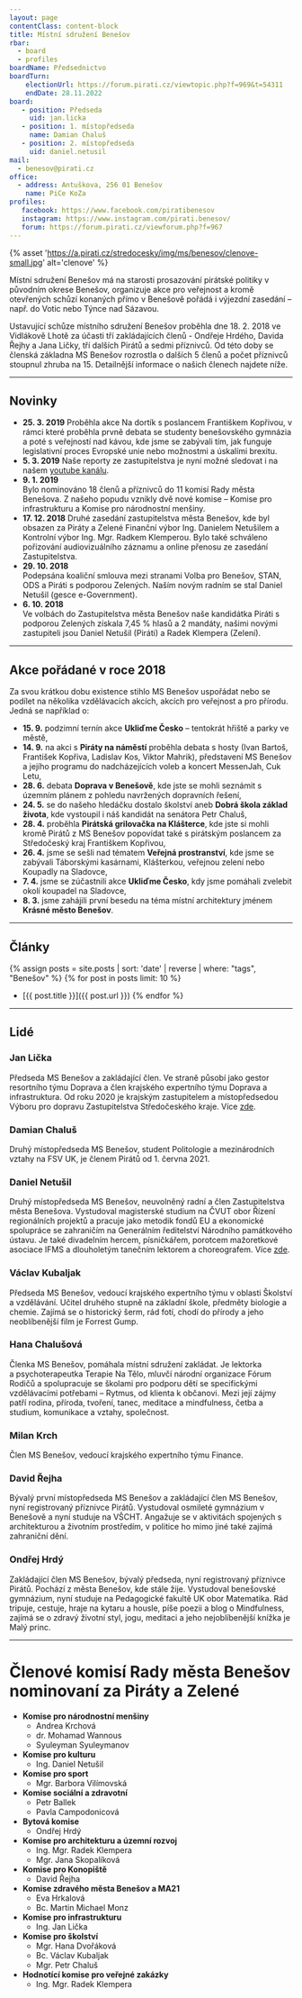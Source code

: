```yaml
---
layout: page
contentClass: content-block
title: Místní sdružení Benešov
rbar:
  - board
  - profiles
boardName: Předsednictvo
boardTurn:
    electionUrl: https://forum.pirati.cz/viewtopic.php?f=969&t=54311
    endDate: 28.11.2022
board:
   - position: Předseda
     uid: jan.licka
   - position: 1. místopředseda
     name: Damian Chaluš
   - position: 2. místopředseda
     uid: daniel.netusil
mail: 
  - benesov@pirati.cz
office:
  - address: Antuškova, 256 01 Benešov
    name: PiCe KoZa 
profiles:
   facebook: https://www.facebook.com/piratibenesov
   instagram: https://www.instagram.com/pirati.benesov/
   forum: https://forum.pirati.cz/viewforum.php?f=967
---
```

{% asset 'https://a.pirati.cz/stredocesky/img/ms/benesov/clenove-small.jpg' alt='clenove' %}


Místní sdružení Benešov má na starosti prosazování pirátské politiky v původním okrese Benešov, organizuje akce pro veřejnost a kromě otevřených schůzí konaných přímo v Benešově pořádá i výjezdní zasedání – např. do Votic nebo Týnce nad Sázavou.

Ustavující schůze místního sdružení Benešov proběhla dne 18. 2. 2018 ve Vidlákově Lhotě za účasti tří zakládajících členů - Ondřeje Hrdého, Davida Řejhy a Jana Ličky, tří dalších Pirátů a sedmi příznivců. Od&nbsp;této doby se členská základna MS Benešov rozrostla o dalších 5 členů a počet příznivců stoupnul zhruba na 15. Detailnější informace o našich členech najdete níže.

<hr>

## Novinky

- **25. 3. 2019**
Proběhla akce Na dortík s poslancem Františkem Kopřivou, v rámci které proběhla prvně debata se studenty benešovského gymnázia a poté s veřejností nad kávou, kde jsme se zabývali tím, jak funguje legislativní proces Evropské unie nebo možnostmi a úskalími brexitu.
- **5. 3. 2019**
Naše reporty ze zastupitelstva je nyní možné sledovat i na našem [youtube kanálu](https://www.youtube.com/channel/UCAsgieqa9tSYwq2jHWXnkIQ).
- **9. 1. 2019**  
Bylo nominováno 18 členů a příznivců do 11 komisí Rady města Benešova. Z&nbsp;našeho popudu vznikly dvě nové komise – Komise pro infrastrukturu a Komise pro národnostní menšiny.
- **17. 12. 2018**
Druhé zasedání zastupitelstva města Benešov, kde byl obsazen za Piráty a Zelené Finanční výbor Ing. Danielem Netušilem a Kontrolní výbor Ing. Mgr. Radkem Klemperou. Bylo také schváleno pořizování audiovizuálního záznamu a online přenosu ze zasedání Zastupitelstva.
- **29. 10. 2018**  
Podepsána koaliční smlouva mezi stranami Volba pro Benešov, STAN, ODS a Piráti s&nbsp;podporou Zelených. Naším novým radním se stal Daniel Netušil (gesce e-Government).
- **6. 10. 2018**  
Ve volbách do Zastupitelstva města Benešov naše kandidátka Piráti s podporou Zelených získala 7,45 % hlasů a 2 mandáty, našimi novými zastupiteli jsou Daniel Netušil (Piráti) a&nbsp;Radek Klempera (Zelení).

<hr>

## Akce pořádané v roce 2018
Za svou krátkou dobu existence stihlo MS Benešov uspořádat nebo se podílet na několika vzdělávacích akcích, akcích pro veřejnost a pro přírodu. Jedná se například o:

- **15. 9.** podzimní ternín akce **Ukliďme Česko** – tentokrát hřiště a parky ve městě,
- **14. 9.** na akci s **Piráty na náměstí** proběhla debata s hosty (Ivan Bartoš, František Kopřiva, Ladislav Kos, Viktor Mahrik), představení MS Benešov a jejího programu do nadcházejících voleb a koncert MessenJah, Cuk Letu, 
- **28. 6.** debata **Doprava v Benešově**, kde jste se mohli seznámit s územním plánem z pohledu navržených dopravních řešení,
- **24. 5.** se do našeho hledáčku dostalo školství aneb **Dobrá škola základ života**, kde vystoupil i náš kandidát na senátora Petr Chaluš,
- **28. 4.** proběhla **Pirátská grilovačka na Klášterce**, kde jste si mohli kromě Pirátů z MS Benešov popovídat také s pirátským poslancem za Středočeský kraj Františkem Kopřivou,
- **26. 4.** jsme se sešli nad tématem **Veřejná prostranství**, kde jsme se zabývali Táborskými kasárnami, Klášterkou, veřejnou zelení nebo Koupadly na Sladovce,
- **7. 4.** jsme se zúčastnili akce **Ukliďme Česko**, kdy jsme pomáhali zvelebit okolí koupadel na&nbsp;Sladovce,
- **8. 3.** jsme zahájili první besedu na téma místní architektury jménem **Krásné město Benešov**.

<hr>


## Články
{% assign posts = site.posts | sort: 'date' | reverse | where: "tags", "Benešov" %}
{% for post in posts limit: 10 %}
* [{{ post.title }}]({{ post.url }})
{% endfor %}

<hr>

## Lidé

### Jan Lička
Předseda MS Benešov a zakládající člen. Ve straně působí jako gestor resortního týmu Doprava a člen krajského expertního týmu Doprava a infrastruktura. Od roku 2020 je krajským zastupitelem a místopředsedou Výboru pro dopravu Zastupitelstva Středočeského kraje. Více <a href="{{ 'lide/jan-licka/' | relative_url }}">zde</a>.

### Damian Chaluš
Druhý místopředseda MS Benešov, student Politologie a mezinárodních vztahy na FSV UK, je členem Pirátů od 1. června 2021.

### Daniel Netušil
Druhý místopředseda MS Benešov, neuvolněný radní a člen Zastupitelstva města Benešova. Vystudoval magisterské studium na ČVUT obor Řízení regionálních projektů a pracuje jako metodik fondů EU a ekonomické spolupráce se zahraničím na Generálním ředitelství Národního památkového ústavu. Je také divadelním hercem, písničkářem, porotcem mažoretkové asociace IFMS a dlouholetým tanečním lektorem a choreografem. Více <a href="{{ 'lide/daniel-netusil/' | relative_url }}">zde</a>.

### Václav Kubaljak
Předseda MS Benešov, vedoucí krajského expertního týmu v oblasti Školství a vzdělávání. Učitel druhého stupně na základní škole, předměty biologie a chemie. Zajímá se o historický šerm, rád fotí, chodí do přírody a jeho neoblíbenější film je Forrest Gump. 

### Hana Chalušová
Členka MS Benešov, pomáhala místní sdružení zakládat. Je lektorka a&nbsp;psychoterapeutka Terapie Na Tělo, mluvčí národní organizace Fórum Rodičů a spolupracuje se školami pro podporu dětí se specifickými vzdělávacími potřebami – Rytmus, od klienta k občanovi. Mezi její zájmy patří rodina, příroda, tvoření, tanec, meditace a mindfulness, četba a studium, komunikace a&nbsp;vztahy, společnost.

### Milan Krch
Člen MS Benešov, vedoucí krajského expertního týmu Finance.

### David Řejha
Bývalý první místopředseda MS Benešov a zakládající člen MS Benešov, nyní registrovaný příznivce Pirátů. Vystudoval osmileté gymnázium v Benešově a&nbsp;nyní studuje na VŠCHT. Angažuje se v aktivitách spojených s architekturou a životním prostředím, v&nbsp;politice ho mimo jiné také zajímá zahraniční dění.

### Ondřej Hrdý
Zakládající člen MS Benešov, bývalý předseda, nyní registrovaný příznivce Pirátů. Pochází z města Benešov, kde stále žije. Vystudoval benešovské gymnázium, nyní studuje na Pedagogické fakultě UK obor Matematika. Rád tripuje, cestuje, hraje na kytaru a housle, píše poezii a blog o Mindfulness, zajímá se o zdravý životní styl, jogu, meditaci a jeho nejoblíbenější knížka je Malý princ.

<hr>

# Členové komisí Rady města Benešov nominovaní za Piráty a Zelené

- **Komise pro národnostní menšiny**
  * Andrea Krchová
  * dr. Mohamad Wannous
  * Syuleyman Syuleymanov
- **Komise pro kulturu**
  * Ing. Daniel Netušil
- **Komise pro sport**
  * Mgr. Barbora Vilímovská
- **Komise sociální a zdravotní**
  * Petr Ballek
  * Pavla Campodonicová
- **Bytová komise**
  * Ondřej Hrdý
- **Komise pro architekturu a územní rozvoj**
  * Ing. Mgr. Radek Klempera
  * Mgr. Jana Skopalíková
- **Komise pro Konopiště**
  * David Řejha
- **Komise zdravého města Benešov a MA21**
  * Eva Hrkalová
  * Bc. Martin Michael Monz
- **Komise pro infrastrukturu**
  * Ing. Jan Lička
- **Komise pro školství**
  * Mgr. Hana Dvořáková
  * Bc. Václav Kubaljak
  * Mgr. Petr Chaluš
- **Hodnotící komise pro veřejné zakázky**
  * Ing. Mgr. Radek Klempera

